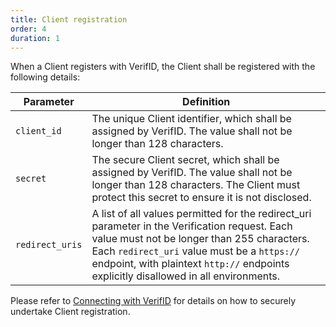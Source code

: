 ```yaml
---
title: Client registration
order: 4
duration: 1
---
```


When a Client registers with VerifID, the Client shall be registered with the following details:

<table class="table">
  <thead>
    <tr>
      <th style="width:20%">Parameter</th>
      <th>Definition</th>
    </tr>
  </thead>
  <tbody>
    <tr>
      <td><code>client_id</code></td>
      <td>The unique Client identifier, which shall be assigned by VerifID. The value shall not be longer than 128 characters.</td>
    </tr>
    <tr>
      <td><code>secret</code></td>
      <td>The secure Client secret, which shall be assigned by VerifID. The value shall not be longer than 128 characters. The Client must protect this secret to ensure it is not disclosed.</td>
    </tr>
    <tr>
      <td><code>redirect_uris</code></td>
      <td>A list of all values permitted for the redirect_uri parameter in the Verification request. Each value must 
not be longer than 255 characters. Each <code>redirect_uri</code> value must be a <code>https://</code> endpoint, 
with plaintext <code>http://</code> endpoints explicitly disallowed in all environments.</td>
    </tr>
  </tbody>
</table>

Please refer to [Connecting with VerifID](/connect-with-verifid/02-connect-verifid-service) for details on how to securely undertake Client registration.

